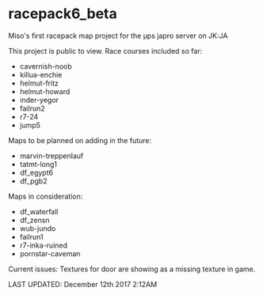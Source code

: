 # racepack6_beta

Miso's first racepack map project for the µps japro server on JK:JA

This project is public to view. Race courses included so far:

* cavernish-noob
* killua-enchie
* helmut-fritz
* helmut-howard
* inder-yegor
* failrun2
* r7-24
* jump5

Maps to be planned on adding in the future:

* marvin-treppenlauf
* tatmt-long1
* df_egypt6
* df_pgb2

Maps in consideration:

* df_waterfall
* df_zensn
* wub-jundo
* failrun1
* r7-inka-ruined
* pornstar-caveman

Current issues:
Textures for door are showing as a missing texture in game.

LAST UPDATED: December 12th 2017 2:12AM
